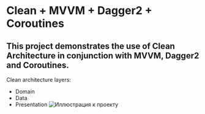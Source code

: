 # Clean + MVVM + Dagger2 + Coroutines
## This project demonstrates the use of Clean Architecture in conjunction with MVVM, Dagger2 and Coroutines.

Clean architecture layers:
- Domain
- Data
- Presentation
![Иллюстрация к проекту](https://github.com/bboykot/myJson/blob/main/Clean%20architecture.png)
